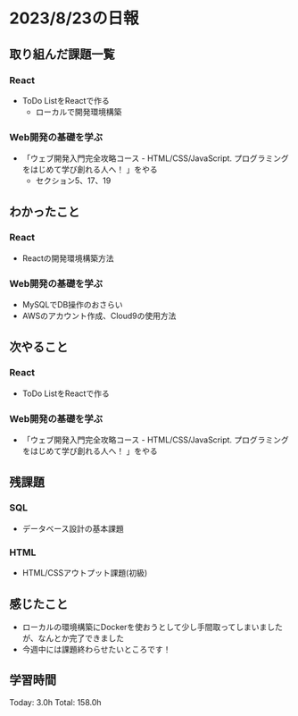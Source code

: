 # 2023/8/23の日報
## 取り組んだ課題一覧
### React
* ToDo ListをReactで作る
    * ローカルで開発環境構築
### Web開発の基礎を学ぶ
* 「ウェブ開発入門完全攻略コース - HTML/CSS/JavaScript. プログラミングをはじめて学び創れる人へ！ 」をやる
    * セクション5、17、19
## わかったこと
### React
* Reactの開発環境構築方法
### Web開発の基礎を学ぶ
* MySQLでDB操作のおさらい
* AWSのアカウント作成、Cloud9の使用方法
## 次やること
### React
* ToDo ListをReactで作る
### Web開発の基礎を学ぶ
* 「ウェブ開発入門完全攻略コース - HTML/CSS/JavaScript. プログラミングをはじめて学び創れる人へ！ 」をやる
## 残課題
### SQL
* データベース設計の基本課題
### HTML
* HTML/CSSアウトプット課題(初級)
## 感じたこと
* ローカルの環境構築にDockerを使おうとして少し手間取ってしまいましたが、なんとか完了できました
* 今週中には課題終わらせたいところです！
## 学習時間
Today: 3.0h
Total: 158.0h
